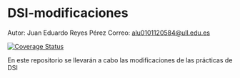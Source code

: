 # DSI-modificaciones
Autor: Juan Eduardo Reyes Pérez
Correo: alu0101120584@ull.edu.es

[![Coverage Status](https://coveralls.io/repos/github/eduardoreyes99/DSI-modificaciones/badge.svg?branch=main)](https://coveralls.io/github/eduardoreyes99/DSI-modificaciones?branch=main)

En este repositorio se llevarán a cabo las modificaciones de las prácticas de DSI